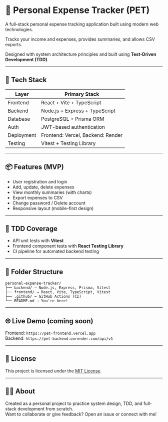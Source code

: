 # 💸 Personal Expense Tracker (PET)

A full-stack personal expense tracking application built using modern web technologies.

Tracks your income and expenses, provides summaries, and allows CSV exports.  

Designed with system architecture principles and built using **Test-Driven Development (TDD)**.

---

## 🚀 Tech Stack

| Layer       | Primary Stack                     |
|-------------|-----------------------------------|
| Frontend    | React + Vite + TypeScript         |
| Backend     | Node.js + Express + TypeScript    |
| Database    | PostgreSQL + Prisma ORM           |
| Auth        | JWT-based authentication          |
| Deployment  | Frontend: Vercel, Backend: Render |
| Testing     | Vitest + Testing Library          |

---

## 📦 Features (MVP)

- User registration and login
- Add, update, delete expenses
- View monthly summaries (with charts)
- Export expenses to CSV
- Change password / Delete account
- Responsive layout (mobile-first design)

---

## 🧪 TDD Coverage

- API unit tests with **Vitest**
- Frontend component tests with **React Testing Library**
- CI pipeline for automated backend testing

---

## 📁 Folder Structure

```
personal-expense-tracker/
├── backend/ → Node.js, Express, Prisma, Vitest
├── frontend/ → React, Vite, TypeScript, Vitest
├── .github/ → GitHub Actions (CI)
└── README.md → You're here!
```


---

## 🌐 Live Demo (coming soon)

Frontend: `https://pet-frontend.vercel.app`  
Backend: `https://pet-backend.onrender.com/api/v1`

---

## 📜 License

This project is licensed under the [MIT License](LICENSE).

---

## 🙋‍♀️ About

Created as a personal project to practice system design, TDD, and full-stack development from scratch.  
Want to collaborate or give feedback? Open an issue or connect with me!
